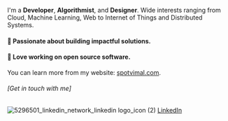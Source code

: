 
I'm a **Developer**, **Algorithmist**, and **Designer**. Wide interests ranging from Cloud, Machine Learning, Web to Internet of Things and Distributed Systems.

#### :rocket: Passionate about building impactful solutions. 
#### :rocket: Love working on open source software.

You can learn more from my website: [spotvimal.com](https://spotvimal.com).

###### [Get in touch with me] 
![5296501_linkedin_network_linkedin logo_icon (2)](https://user-images.githubusercontent.com/35750792/200911522-7c8f8057-ce62-444a-8d8c-ec22fda26a9f.png)
[LinkedIn](https://www.linkedin.com/in/vimalmoorthykrishnamoorthy/)
